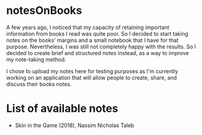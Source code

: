 # notesOnBooks
A few years ago, I noticed that my capacity of retaining important information from books I read was quite poor. So I decided to start taking notes on the books' margins and a small notebook that I have for that purpose. Nevertheless, I was still not completely happy with the results. So I decided to create brief and structured notes instead, as a way to improve my note-taking method. 

I chose to upload my notes here for testing purposes as I'm currently working on an application that will allow people to create, share, and discuss their books notes.

# List of available notes
- Skin in the Game (2018), Nassim Nicholas Taleb 
